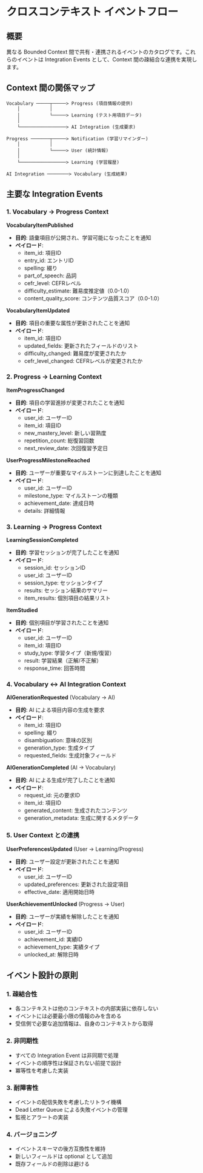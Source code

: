 # クロスコンテキスト イベントフロー

## 概要

異なる Bounded Context 間で共有・連携されるイベントのカタログです。これらのイベントは Integration Events として、Context 間の疎結合な連携を実現します。

## Context 間の関係マップ

```
Vocabulary ─────┬─────> Progress (項目情報の提供)
    │           │
    │           └─────> Learning (テスト用項目データ)
    │
    └─────────────────> AI Integration (生成要求)
    
Progress ───────┬─────> Notification (学習リマインダー)
    │           │
    │           └─────> User (統計情報)
    │
    └─────────────────> Learning (学習履歴)

AI Integration ────────> Vocabulary (生成結果)
```

## 主要な Integration Events

### 1. Vocabulary → Progress Context

**VocabularyItemPublished**

- **目的**: 語彙項目が公開され、学習可能になったことを通知
- **ペイロード**:
  - item_id: 項目ID
  - entry_id: エントリID
  - spelling: 綴り
  - part_of_speech: 品詞
  - cefr_level: CEFRレベル
  - difficulty_estimate: 難易度推定値（0.0-1.0）
  - content_quality_score: コンテンツ品質スコア（0.0-1.0）

**VocabularyItemUpdated**

- **目的**: 項目の重要な属性が更新されたことを通知
- **ペイロード**:
  - item_id: 項目ID
  - updated_fields: 更新されたフィールドのリスト
  - difficulty_changed: 難易度が変更されたか
  - cefr_level_changed: CEFRレベルが変更されたか

### 2. Progress → Learning Context

**ItemProgressChanged**

- **目的**: 項目の学習進捗が変更されたことを通知
- **ペイロード**:
  - user_id: ユーザーID
  - item_id: 項目ID
  - new_mastery_level: 新しい習熟度
  - repetition_count: 総復習回数
  - next_review_date: 次回復習予定日

**UserProgressMilestoneReached**

- **目的**: ユーザーが重要なマイルストーンに到達したことを通知
- **ペイロード**:
  - user_id: ユーザーID
  - milestone_type: マイルストーンの種類
  - achievement_date: 達成日時
  - details: 詳細情報

### 3. Learning → Progress Context

**LearningSessionCompleted**

- **目的**: 学習セッションが完了したことを通知
- **ペイロード**:
  - session_id: セッションID
  - user_id: ユーザーID
  - session_type: セッションタイプ
  - results: セッション結果のサマリー
  - item_results: 個別項目の結果リスト

**ItemStudied**

- **目的**: 個別項目が学習されたことを通知
- **ペイロード**:
  - user_id: ユーザーID
  - item_id: 項目ID
  - study_type: 学習タイプ（新規/復習）
  - result: 学習結果（正解/不正解）
  - response_time: 回答時間

### 4. Vocabulary ↔ AI Integration Context

**AIGenerationRequested** (Vocabulary → AI)

- **目的**: AI による項目内容の生成を要求
- **ペイロード**:
  - item_id: 項目ID
  - spelling: 綴り
  - disambiguation: 意味の区別
  - generation_type: 生成タイプ
  - requested_fields: 生成対象フィールド

**AIGenerationCompleted** (AI → Vocabulary)

- **目的**: AI による生成が完了したことを通知
- **ペイロード**:
  - request_id: 元の要求ID
  - item_id: 項目ID
  - generated_content: 生成されたコンテンツ
  - generation_metadata: 生成に関するメタデータ

### 5. User Context との連携

**UserPreferencesUpdated** (User → Learning/Progress)

- **目的**: ユーザー設定が更新されたことを通知
- **ペイロード**:
  - user_id: ユーザーID
  - updated_preferences: 更新された設定項目
  - effective_date: 適用開始日時

**UserAchievementUnlocked** (Progress → User)

- **目的**: ユーザーが実績を解除したことを通知
- **ペイロード**:
  - user_id: ユーザーID
  - achievement_id: 実績ID
  - achievement_type: 実績タイプ
  - unlocked_at: 解除日時

## イベント設計の原則

### 1. 疎結合性

- 各コンテキストは他のコンテキストの内部実装に依存しない
- イベントには必要最小限の情報のみを含める
- 受信側で必要な追加情報は、自身のコンテキストから取得

### 2. 非同期性

- すべての Integration Event は非同期で処理
- イベントの順序性は保証されない前提で設計
- 冪等性を考慮した実装

### 3. 耐障害性

- イベントの配信失敗を考慮したリトライ機構
- Dead Letter Queue による失敗イベントの管理
- 監視とアラートの実装

### 4. バージョニング

- イベントスキーマの後方互換性を維持
- 新しいフィールドは optional として追加
- 既存フィールドの削除は避ける
